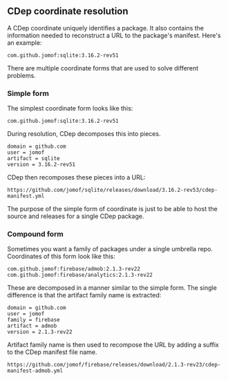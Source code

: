 ## CDep coordinate resolution
A CDep coordinate uniquely identifies a package. It also contains the information needed to reconstruct a URL to the package's manifest. Here's an example:

```
com.github.jomof:sqlite:3.16.2-rev51
```

There are multiple coordinate forms that are used to solve different problems.

### Simple form
The simplest coordinate form looks like this:
```
com.github.jomof:sqlite:3.16.2-rev51
```
During resolution, CDep decomposes this into pieces.
```
domain = github.com
user = jomof
artifact = sqlite
version = 3.16.2-rev51
```
CDep then recomposes these pieces into a URL:
```
https://github.com/jomof/sqlite/releases/download/3.16.2-rev53/cdep-manifest.yml
```
The purpose of the simple form of coordinate is just to be able to host the source and releases for a single CDep package.

### Compound form
Sometimes you want a family of packages under a single umbrella repo. Coordinates of this form look like this:
```
com.github.jomof:firebase/admob:2.1.3-rev22
com.github.jomof:firebase/analytics:2.1.3-rev22
```
These are decomposed in a manner similar to the simple form. The single difference is that the artifact family name is extracted:
```
domain = github.com
user = jomof
family = firebase
artifact = admob
version = 2.1.3-rev22
```
Artifact family name is then used to recompose the URL by adding a suffix to the CDep manifest file name.
```
https://github.com/jomof/firebase/releases/download/2.1.3-rev23/cdep-manifest-admob.yml
```
